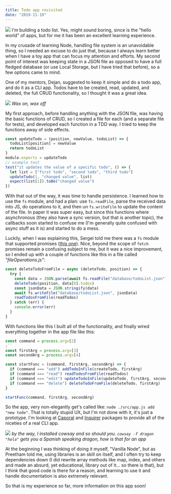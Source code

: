 ```yaml
---
title: Todo app revisited
date: "2019-11-19"
---
```


![](https://i.imgur.com/OvMZBs9.jpg)
I'm building a todo list. Yes, might sound boring, since is the "hello world" of apps, but for me it has been an excellent learning experience.

In my crusade of learning Node, handling file system is an unavoidable thing, so I needed an excuse to do just that, because I always learn better when I have a toy app that can focus my attention and efforts. My second point of interest was keeping state in a JSON file as opposed to have a full fledged database (or use Local Storage, but I have tried that before), so a few options came to mind.

One of my mentors, Dejan, suggested to keep it simple and do a todo app, and do it as a CLI app. Todos have to be created, read, updated, and deleted, the full CRUD functionality, so I thought it was a great idea.

![](https://static.tvtropes.org/pmwiki/pub/images/waxonwaxoff_3986.jpg)
_Wax on, wax off_

My first approach, before handling anything with the JSON file, was having the basic functions of CRUD, so I created a file for each (and a separate file for tests), and developed each function in a TDD way. I tried to keep the functions away of side effects.

```javascript
const updateTodo = (position, newValue, todoList) => {
  todoList[position] = newValue
  return todoList
}
module.exports = updateTodo
// example test
test("it updates the value of a specific todo", () => {
  let list = ["first todo", "second todo", "third todo"]
  updateTodo(1, "changed value", list)
  expect(list[1]).toBe("changed value")
})
```

With that out of the way, it was time to handle persistence. I learned how to use the `fs` module, and had a plan: use `fs.readFile`, parse the received data into JS, do operations to it, and then un `fs.writeFile` to update the content of the file. In paper it was super easy, but since this functions where asynchronous (they also have a sync version, but that is another topic), the callbacks soon started to confuse me (I'm generally quite confused with async stuff as it is) and started to do a mess.

Luckily, when I was explaining this, Sergei told me there was a `fs` module that supported promises ([this one](https://nodejs.org/dist/latest-v10.x/docs/api/fs.html#fs_fs_promises_api)). Nice, beyond the scope of `fetch` promises remain a confusing subject to me, but it was a nice improvement, so I ended up with a couple of functions like this in a file called _"fileOperations.js"_:

```javascript
const deleteTodoFromFile = async (deleteTodo, position) => {
  try {
    const data = JSON.parse(await fs.readFile("database/todoList.json"))
    deleteTodo(position, data[0].todos)
    const jsonData = JSON.stringify(data)
    await fs.writeFile("database/todoList.json", jsonData)
    readTodosFromFile(readTodos)
  } catch (err) {
    console.error(err)
  }
}
```

With functions like this I built all of the functionality, and finally wired everything together in the app file like this:

```javascript
const command = process.argv[2]
;``
const firstArg = process.argv[3]
const secondArg = process.argv[4]

const startFunc = (command, firstArg, secondArg) => {
  if (command === "add") addTodoInFile(createTodo, firstArg)
  if (command === "read") readTodosFromFile(readTodos)
  if (command === "edit") updateTodoInFile(updateTodo, firstArg, secondArg)
  if (command === "delete") deleteTodoFromFile(deleteTodo, firstArg)
}

startFunc(command, firstArg, secondArg)
```

So the app, very non-elegantly get's called like: `node ./src/app.js add "new todo"`. That is totally stupid UX, but I'm not done with it, it's just a prototype. I'm looking at [Caporal](https://www.npmjs.com/package/caporal) and [Inquirer](https://www.npmjs.com/package/inquirer) packages to provide all of the niceties of a real CLI app.

![](https://cliapp.store/images/terminal_screenshot.png)
_by the way, I installed cowsay and so should you. `cowsay -f dragon "hola"` gets you a Spanish speaking dragon, how is that for an app_

At the beginning I was thinking of doing it myself, "Vanilla Node", but as Preetham told me, using libraries is an skill on itself, and I often try to keep dependencies down (I did rewrite array methods like map, index, and others and made an absurd, yet educational, library out of it... so there is that), but I think that good code is there for a reason, and learning to use it and handle documentation is also extremely relevant.

So that is my experience so far, more information on this app soon!
